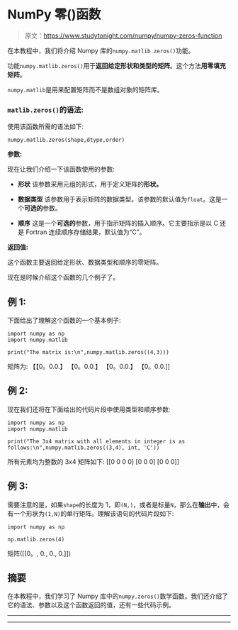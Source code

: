 # NumPy 零()函数

> 原文：<https://www.studytonight.com/numpy/numpy-zeros-function>

在本教程中，我们将介绍 Numpy 库的`numpy.matlib.zeros()`功能。

功能`numpy.matlib.zeros()`用于**返回给定形状和类型的矩阵**。这个方法**用零填充矩阵**。

`numpy.matlib`是用来配置矩阵而不是数组对象的矩阵库。

### `matlib.zeros()`的语法:

使用该函数所需的语法如下:

```
numpy.matlib.zeros(shape,dtype,order) 
```

**参数:**

现在让我们介绍一下该函数使用的参数:

*   **形状**
    该参数采用元组的形式，用于定义矩阵的**形状。**

*   **数据类型**
    该参数用于表示矩阵的数据类型。该参数的默认值为`float`。这是一个**可选的**参数。

*   **顺序**
    这是一个**可选的**参数，用于指示矩阵的插入顺序。它主要指示是以 C 还是 Fortran 连续顺序存储结果，默认值为“C”。

**返回值:**

这个函数主要返回给定形状、数据类型和顺序的零矩阵。

现在是时候介绍这个函数的几个例子了。

## 例 1:

下面给出了理解这个函数的一个基本例子:

```
import numpy as np    
import numpy.matlib    

print("The matrix is:\n",numpy.matlib.zeros((4,3))) 
```

矩阵为:
【【0。0.0.】
【0。0.0.】
【0。0.0.】
【0。0.0.]]

## 例 2:

现在我们还将在下面给出的代码片段中使用类型和顺序参数:

```
import numpy as np    
import numpy.matlib    

print("The 3x4 matrix with all elements in integer is as follows:\n",numpy.matlib.zeros((3,4), int, 'C')) 
```

所有元素均为整数的 3x4 矩阵如下:
[[0 0 0 0]
[0 0 0]
[0 0 0]]

## 例 3:

需要注意的是，如果`shape`的长度为 1，即`(N,)`，或者是标量`N`，那么在**输出**中，会有一个形状为`(1,N)`的单行矩阵。理解该语句的代码片段如下:

```
import numpy as np

np.matlib.zeros(4)
```

矩阵([[0。, 0., 0., 0.]])

## 摘要

在本教程中，我们学习了 Numpy 库中的`numpy.zeros()`数学函数。我们还介绍了它的语法、参数以及这个函数返回的值，还有一些代码示例。

* * *

* * *